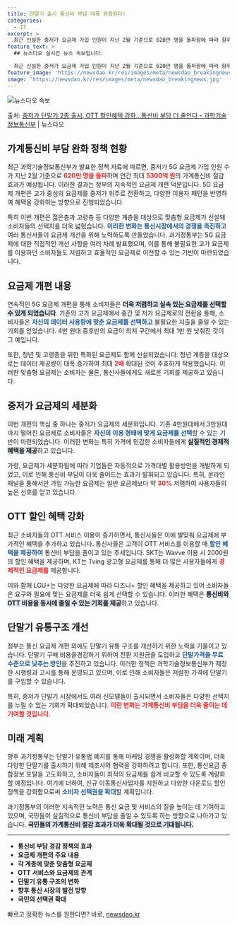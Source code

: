 ```yaml
---
title: 단말기 출시 통신비 부담 대폭 완화된다!
categories:
  - IT
excerpt: >
  최근 신설한 중저가 요금제 가입 인원이 지난 2월 기준으로 620만 명을 돌파함에 따라 향후 동일 속도로 가…
feature_text: >
  ## 뉴스다오 실시간 뉴스 속보입니다.

  최근 신설한 중저가 요금제 가입 인원이 지난 2월 기준으로 620만 명을 돌파함에 따라 향후 동일 속도로 가…
feature_image: 'https://newsdao.kr/res/images/meta/newsdao_breakingnews.jpg'
image: 'https://newsdao.kr/res/images/meta/newsdao_breakingnews.jpg'
---
```


![뉴스다오 속보](https://newsdao.kr/res/images/meta/newsdao_breakingnews.jpg)

<p>출처: <a href="https://newsdao.kr/3452" rel="dofollow">중저가 단말기 2종 출시, OTT 할인혜택 강화…통신비 부담 더 줄인다 - 과학기술정보통신부</a> | 뉴스다오</p>

<h2 data-ke-size="size26">가계통신비 부담 완화 정책 현황</h2>

<p data-ke-size="size16">최근 과학기술정보통신부가 발표한 정책 자료에 따르면, 중저가 5G 요금제 가입 인원 수가 지난 2월 기준으로 <b><span style="color: #ee2323;">620만 명을 돌파</span></b>하며 연간 최대 <b><span style="color: #ee2323;">5300억 원</span></b>의 가계통신비 절감 효과가 예상됩니다. 이러한 결과는 정부의 지속적인 요금제 개편 덕분입니다. 5G 요금제 개편은 고가 중심의 요금제를 중저가 위주로 전환하고, 다양한 이용자 패턴을 반영하여 혜택을 강화하는 방향으로 진행되었습니다.</p>

<p data-ke-size="size16">특히 이번 개편은 젊은층과 고령층 등 다양한 계층을 대상으로 맞춤형 요금제가 신설돼 소비자들의 선택지를 더욱 넓혔습니다. <b><span style="color: #1a5490;">이러한 변화는 통신시장에서의 경쟁을 촉진하고</span></b> 여러 통신사들이 요금제 개선을 위해 노력하도록 만들었습니다. 과기정통부는 5G 요금제에 대한 직접적인 개선 사항을 여러 차례 발표했으며, 이를 통해 불필요한 고가 요금제를 이용하던 소비자들도 저렴하고 효율적인 요금제로 이전할 수 있는 기반이 마련되었습니다.</p>

<p data-ke-size="size16"></p>

<h2 data-ke-size="size26">요금제 개편 내용</h2>

<p data-ke-size="size16">연속적인 5G 요금제 개편을 통해 소비자들은 <b><span style="background-color: #21538527;">더욱 저렴하고 실속 있는 요금제를 선택할 수 있게 되었습니다</span></b>. 기존의 고가 요금제에서 중간 및 저가 요금제로의 전환을 통해, 소비자들은 <b><span style="color: #1a5490;">자신의 데이터 사용량에 맞춘 요금제를 선택하고</span></b> 불필요한 지출을 줄일 수 있는 기회를 얻었습니다. 4만 원대 중후반의 요금이 최저 구간에서 최대 1만 원 낮춰진 것이 그 예입니다.</p>

<p data-ke-size="size16">또한, 청년 및 고령층을 위한 특화된 요금제도 함께 신설되었습니다. 청년 계층을 대상으로는 데이터 제공량이 대폭 증가하여 최대 <b><span style="color: #ee2323;">2배</span></b> 확대된 것이 주효하게 작용했습니다. 이러한 맞춤형 요금제는 소비자는 물론, 통신사들에게도 새로운 기회를 제공하고 있습니다.</p>

<p data-ke-size="size16"></p>

<h2 data-ke-size="size26">중저가 요금제의 세분화</h2>

<p data-ke-size="size16">이번 개편의 핵심 중 하나는 중저가 요금제의 세분화입니다. 기존 4만원대에서 3만원대까지 떨어진 요금제로 소비자들은 <b><span style="color: #1a5490;">자신의 이용 형태에 맞게 요금제를 선택</span></b>할 수 있는 기반이 마련되었습니다. 이러한 변화는 특히 가격에 민감한 소비자들에게 <b><span style="background-color: #21538527;">실질적인 경제적 혜택을 제공</span></b>하고 있습니다.</p>

<p data-ke-size="size16">가령, 요금제가 세분화됨에 따라 기업들은 자동적으로 가격대별 활용방안을 개발하게 되었고, 이로 인해 통신비 부담이 더욱 줄어드는 효과가 발휘되고 있습니다. 특히, 온라인 채널을 통해서만 가입 가능한 요금제는 일반 요금제보다 약 <b><span style="color: #ee2323;">30%</b> 저렴하여 사용자들의 높은 선호를 얻고 있습니다.</span></p>

<p data-ke-size="size16"></p>

<h2 data-ke-size="size26">OTT 할인 혜택 강화</h2>

<p data-ke-size="size16">최근 소비자들의 OTT 서비스 이용이 증가하면서, 통신사들은 이에 발맞춰 요금제에 부가적인 혜택을 추가하고 있습니다. 통신사들은 고객이 OTT 서비스를 이용할 때 <b><span style="color: #1a5490;">할인 혜택을 제공하여</span></b> 통신비 부담을 줄이고 있는 추세입니다. SKT는 Wavve 이용 시 2000원의 할인 혜택을 제공하며, KT는 Tving 광고형 요금제를 통해 더 많은 사용자들에게 <b><span style="color: #ee2323;">경제적인 요금제를</span></b> 제공합니다.</p>

<p data-ke-size="size16">이와 함께 LGU+는 다양한 요금제에 따라 디즈니+ 할인 혜택을 제공하고 있어 소비자들은 요구와 필요에 맞는 요금제를 더욱 쉽게 선택할 수 있습니다. 이러한 혜택은 <b><span style="background-color: #21538527;">통신비와 OTT 비용을 동시에 줄일 수 있는 기회를 제공</span></b>하고 있습니다.</p>

<p data-ke-size="size16"></p>

<h2 data-ke-size="size26">단말기 유통구조 개선</h2>

<p data-ke-size="size16">정부는 통신 요금제 개편 외에도 단말기 유통 구조를 개선하기 위한 노력을 기울이고 있습니다. 단말기 구매 비용을경감하기 위하여 전환 지원금을 도입하고 <b><span style="color: #1a5490;">단말가격을 무료 수준으로 낮추는 방안</span></b>을 추진하고 있습니다. 이러한 정책은 과학기술정보통신부가 제정한 시행령과 고시를 통해 운영되고 있으며, 이로 인해 소비자들은 저렴한 가격에 단말기를 구입할 수 있습니다.</p>

<p data-ke-size="size16">특히, 중저가 단말기 시장에서도 여러 신모델들이 출시되면서 소비자들은 다양한 선택지를 누릴 수 있는 기회가 확대되었습니다. <b><span style="color: #ee2323;">이런 변화는 가계통신비 부담을 더욱 줄이는 데 기여할 것입니다.</span></b></p>

<p data-ke-size="size16"></p>

<h2 data-ke-size="size26">미래 계획</h2>

<p data-ke-size="size16">향후 과기정통부는 단말기 유통법 폐지를 통해 마케팅 경쟁을 활성화할 계획이며, 더욱 다양한 단말기를 출시하기 위해 제조사와 협력을 강화하려고 합니다. 또한, 통신요금 종합정보 포탈을 고도화하고, 소비자들이 최적의 요금제를 쉽게 비교할 수 있도록 계량화할 예정입니다. 여기에 더하여, 신규 이동통신사업자를 지원하고 다양한 다운로드 할인 정책을 강화함으로써 <b><span style="color: #1a5490;">소비자 선택권을 확대</span></b>할 계획입니다.</p>

<p data-ke-size="size16">과기정통부의 이러한 지속적인 노력은 통신 요금 및 서비스의 질을 높이는 데 기여하고 있으며, 국민들이 실질적으로 통신비 부담을 줄일 수 있도록 하는 방향으로 나아가고 있습니다. <b><span style="background-color: #21538527;">국민들의 가계통신비 절감 효과가 더욱 확대될 것으로 기대됩니다.</span></b></p>

<p data-ke-size="size16"></p>

<hr>
<ul>
    <li><b>통신비 부담 경감 정책의 효과</b></li>
    <li><b>요금제 개편의 주요 내용</b></li>
    <li><b>각 계층에 맞춘 맞춤형 요금제</b></li>
    <li><b>OTT 서비스와 요금제의 관계</b></li>
    <li><b>단말기 유통 구조의 변화</b></li>
    <li><b>향후 통신 시장의 발전 방향</b></li>
    <li><b>국민의 선택권 확대</b></li>
</ul>
<p data-ke-size="size16"></p> 

빠르고 정확한 뉴스를 원한다면? 바로, <a href="https://newsdao.kr" rel="dofollow">newsdao.kr</a>



